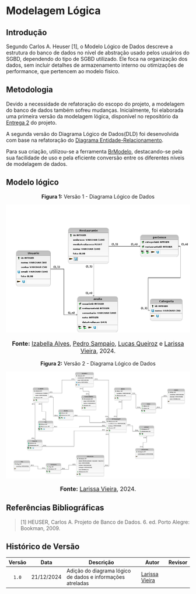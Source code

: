 # Modelagem Lógica

## Introdução

Segundo Carlos A. Heuser [1], o Modelo Lógico de Dados descreve a estrutura do banco de dados no nível de abstração usado pelos usuários do SGBD, dependendo do tipo de SGBD utilizado. Ele foca na organização dos dados, sem incluir detalhes de armazenamento interno ou otimizações de performance, que pertencem ao modelo físico.

## Metodologia
Devido a necessidade de refatoração do escopo do projeto, a modelagem do banco de dados também sofreu mudanças. Inicialmente, foi elaborada uma primeira versão da modelagem lógica, disponível no repositório da [Entrega 2](https://unbarqdsw2024-2.github.io/2024.2_G10_Recomendacao_Entrega_02/#/modelagem-dados/modelo-logico) do projeto.

A segunda versão do Diagrama Lógico de Dados(DLD) foi desenvolvida com base na refatoração do [Diagrama Entidade-Relacionamento](https://unbarqdsw2024-2.github.io/2024.2_G10_Recomendacao_Entrega_03/#/refatoracoes/modelo-conceitual).

Para sua criação, utilizou-se a ferramenta [BrModelo](http://www.sis4.com/brModelo/), destacando-se pela sua facilidade de uso e pela eficiente conversão entre os diferentes níveis de modelagem de dados.

## Modelo lógico
<center>
<p style="text-align: center"><b>Figura 1:</b> Versão 1 - Diagrama Lógico de Dados</p>
<div align="center">
  <img src="https://raw.githubusercontent.com/UnBArqDsw2024-2/2024.2_G10_Recomendacao_Entrega_03/refs/heads/main/docs/imagens/Chefindica_Logico_img.png?raw=true" >
</div>
<font size="3"><p style="text-align: center"><b>Fonte:</b> <a href="https://github.com/izabellaalves">Izabella Alves</a>, <a href="https://github.com/PedroSampaioDias">Pedro Sampaio</a>, <a href="https://github.com/lucasqueiroz23">Lucas Queiroz</a> e <a href="https://github.com/VieiraLaris">Larissa Vieira</a>, 2024.</p></font>
</center>

<center>
<p style="text-align: center"><b>Figura 2:</b> Versão 2 - Diagrama Lógico de Dados</p>
<div align="center">
  <img src="https://raw.githubusercontent.com/UnBArqDsw2024-2/2024.2_G10_Recomendacao_Entrega_03/refs/heads/main/docs/imagens/diagLogico.png?raw=true" >
</div>
<font size="3"><p style="text-align: center"><b>Fonte:</b> <a href="https://github.com/VieiraLaris">Larissa Vieira</a>, 2024.</p></font>
</center>

## Referências Bibliográficas

>
> [1] HEUSER, Carlos A. Projeto de Banco de Dados. 6. ed. Porto Alegre: Bookman, 2009.
>

## Histórico de Versão

| Versão | Data | Descrição | Autor | Revisor |
| :----: | ---- | --------- | ----- | ------- |
| `1.0`  |21/12/2024| Adição do diagrama lógico de dados e informações atreladas  | [Larissa Vieira](https://github.com/VieiraLaris) | |